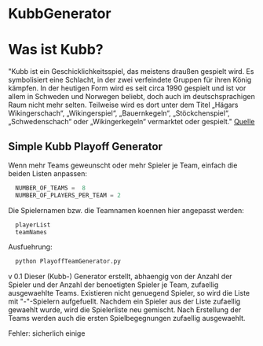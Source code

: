 
# KubbGenerator

# Was ist Kubb?
"Kubb ist ein Geschicklichkeitsspiel, das meistens draußen gespielt wird. Es symbolisiert eine Schlacht, in der zwei verfeindete Gruppen für ihren König kämpfen. In der heutigen Form wird es seit circa 1990 gespielt und ist vor allem in Schweden und Norwegen beliebt, doch auch im deutschsprachigen Raum nicht mehr selten. Teilweise wird es dort unter dem Titel „Hägars Wikingerschach“, „Wikingerspiel“, „Bauernkegeln“, „Stöckchenspiel“, „Schwedenschach“ oder „Wikingerkegeln“ vermarktet oder gespielt." [Quelle](https://de.wikipedia.org/wiki/Kubb "Wikipedia Kubb")

## Simple Kubb Playoff Generator

Wenn mehr Teams geweunscht oder mehr Spieler je Team, einfach die beiden Listen anpassen:

```python
  NUMBER_OF_TEAMS =  8
  NUMBER_OF_PLAYERS_PER_TEAM = 2
```  	
Die Spielernamen bzw. die Teamnamen koennen hier angepasst werden:

```python
  playerList 
  teamNames 
```  
Ausfuehrung:

```python
  python PlayoffTeamGenerator.py
```    
v 0.1
Dieser (Kubb-) Generator erstellt, abhaengig von der Anzahl der Spieler und der Anzahl der benoetigten Spieler je Team, zufaellig ausgewaehlte Teams. Existieren nicht genuegend Spieler, so wird die Liste mit "-"-Spielern aufgefuellt. Nachdem ein Spieler aus der Liste zufaellig gewaehlt wurde, wird die Spielerliste neu gemischt.
Nach Erstellung der Teams werden auch die ersten Spielbegegnungen zufaellig ausgewaehlt.

Fehler: sicherlich einige


